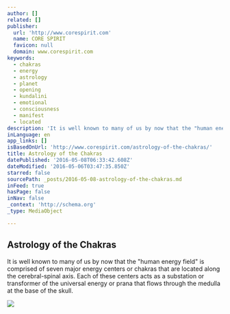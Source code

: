 ```yaml
---
author: []
related: []
publisher:
  url: 'http://www.corespirit.com'
  name: CORE SPIRIT
  favicon: null
  domain: www.corespirit.com
keywords:
  - chakras
  - energy
  - astrology
  - planet
  - opening
  - kundalini
  - emotional
  - consciousness
  - manifest
  - located
description: 'It is well known to many of us by now that the "human energy field" is comprised of seven major energy centers or chakras that are located along the cerebral-spinal axis. Each of these centers acts as a substation or transformer of the universal energy or prana that flows through the medulla at the base of the skull.'
inLanguage: en
app_links: []
isBasedOnUrl: 'http://www.corespirit.com/astrology-of-the-chakras/'
title: Astrology of the Chakras
datePublished: '2016-05-08T06:33:42.608Z'
dateModified: '2016-05-06T03:47:35.850Z'
starred: false
sourcePath: _posts/2016-05-08-astrology-of-the-chakras.md
inFeed: true
hasPage: false
inNav: false
_context: 'http://schema.org'
_type: MediaObject

---
```

<article style=""><h1>Astrology of the Chakras</h1><p>It is well known to many of us by now that the "human energy field" is comprised of seven major energy centers or chakras that are located along the cerebral-spinal axis. Each of these centers acts as a substation or transformer of the universal energy or prana that flows through the medulla at the base of the skull.</p><img src="http://www.corespirit.com/wp-content/uploads/2016/05/Goddess-Moon-Nakshatra-Vedic-Astrlogy.jpg" /></article>